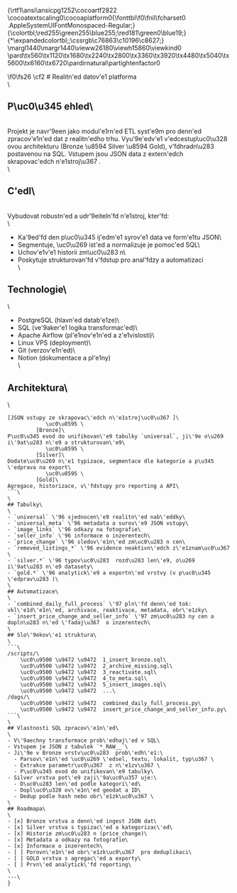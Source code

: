 {\rtf1\ansi\ansicpg1252\cocoartf2822
\cocoatextscaling0\cocoaplatform0{\fonttbl\f0\fnil\fcharset0 .AppleSystemUIFontMonospaced-Regular;}
{\colortbl;\red255\green255\blue255;\red181\green0\blue19;}
{\*\expandedcolortbl;;\cssrgb\c76863\c10196\c8627;}
\margl1440\margr1440\vieww26180\viewh15860\viewkind0
\pard\tx560\tx1120\tx1680\tx2240\tx2800\tx3360\tx3920\tx4480\tx5040\tx5600\tx6160\tx6720\pardirnatural\partightenfactor0

\f0\fs26 \cf2 # Realitn\'ed datov\'e1 platforma\
\
## P\uc0\u345 ehled\
\
Projekt je navr\'9een jako modul\'e1rn\'ed ETL syst\'e9m pro denn\'ed zpracov\'e1n\'ed dat z realitn\'edho trhu. Vyu\'9e\'edv\'e1 v\'edcestup\uc0\u328 ovou architekturu (Bronze \u8594  Silver \u8594  Gold), v\'fdhradn\u283  postavenou na SQL. Vstupem jsou JSON data z extern\'edch skrapovac\'edch n\'e1stroj\u367 .\
\
## C\'edl\
\
Vybudovat robustn\'ed a udr\'9eiteln\'fd n\'e1stroj, kter\'fd:\
\
- Ka\'9ed\'fd den p\uc0\u345 ij\'edm\'e1 syrov\'e1 data ve form\'e1tu JSON\
- Segmentuje, \uc0\u269 ist\'ed a normalizuje je pomoc\'ed SQL\
- Uchov\'e1v\'e1 historii zm\uc0\u283 n\
- Poskytuje strukturovan\'fd v\'fdstup pro anal\'fdzy a automatizaci\
\
## Technologie\
\
- PostgreSQL (hlavn\'ed datab\'e1ze)\
- SQL (ve\'9aker\'e1 logika transformac\'ed)\
- Apache Airflow (pl\'e1nov\'e1n\'ed a z\'e1vislosti)\
- Linux VPS (deployment)\
- Git (verzov\'e1n\'ed)\
- Notion (dokumentace a pl\'e1ny)\
\
## Architektura\
\
```\
[JSON vstupy ze skrapovac\'edch n\'e1stroj\uc0\u367 ]\
            \uc0\u8595 \
         [Bronze]\
P\uc0\u345 evod do unifikovan\'e9 tabulky `universal`, ji\'9e o\u269 i\'9at\u283 n\'e9 a strukturovan\'e9\
            \uc0\u8595 \
         [Silver]\
Dodate\uc0\u269 n\'e1 typizace, segmentace dle kategorie a p\u345 \'edprava na export\
            \uc0\u8595 \
         [Gold]\
Agregace, historizace, v\'fdstupy pro reporting a API\
```\
\
## Tabulky\
\
- `universal` \'96 sjednocen\'e9 realitn\'ed nab\'eddky\
- `universal_meta` \'96 metadata a surov\'e9 JSON vstupy\
- `image_links` \'96 odkazy na fotografie\
- `seller_info` \'96 informace o inzerentech\
- `price_change` \'96 sledov\'e1n\'ed zm\uc0\u283 n cen\
- `removed_listings_*` \'96 evidence neaktivn\'edch z\'e1znam\uc0\u367 \
- `silver.*` \'96 typov\uc0\u283  rozd\u283 len\'e9, o\u269 i\'9at\u283 n\'e9 datasety\
- `gold.*` \'96 analytick\'e9 a exportn\'ed vrstvy (v p\uc0\u345 \'edprav\u283 )\
\
## Automatizace\
\
- `combined_daily_full_process` \'97 pln\'fd denn\'ed tok: vkl\'e1d\'e1n\'ed, archivace, reaktivace, metadata, obr\'e1zky\
- `insert_price_change_and_seller_info` \'97 zm\uc0\u283 ny cen a dopln\u283 n\'ed \'fadaj\u367  o inzerentech\
\
## Slo\'9ekov\'e1 struktura\
\
```\
/scripts/\
    \uc0\u9500 \u9472 \u9472  1_insert_bronze.sql\
    \uc0\u9500 \u9472 \u9472  2_archive_missing.sql\
    \uc0\u9500 \u9472 \u9472  3_reactivate.sql\
    \uc0\u9500 \u9472 \u9472  4_to_meta.sql\
    \uc0\u9500 \u9472 \u9472  5_insert_images.sql\
    \uc0\u9500 \u9472 \u9472  ...\
/dags/\
    \uc0\u9500 \u9472 \u9472  combined_daily_full_process.py\
    \uc0\u9500 \u9472 \u9472  insert_price_change_and_seller_info.py\
```\
\
## Vlastnosti SQL zpracov\'e1n\'ed\
\
- V\'9aechny transformace prob\'edhaj\'ed v SQL\
- Vstupem je JSON z tabulek `*_RAW__`\
- Ji\'9e v Bronze vrstv\uc0\u283  prob\'edh\'e1:\
  - Parsov\'e1n\'ed \uc0\u269 \'edsel, textu, lokalit, typ\u367 \
  - Extrakce parametr\uc0\u367  z n\'e1zv\u367 \
  - P\uc0\u345 evod do unifikovan\'e9 tabulky\
- Silver vrstva pot\'e9 zaji\'9a\uc0\u357 uje:\
  - D\uc0\u283 len\'ed podle kategori\'ed\
  - Dopl\uc0\u328 ov\'e1n\'ed geodat a ID\
  - Dedup podle hash nebo obr\'e1zk\uc0\u367 \
\
## Roadmapa\
\
- [x] Bronze vrstva a denn\'ed ingest JSON dat\
- [x] Silver vrstva s typizac\'ed a kategorizac\'ed\
- [x] Historie zm\uc0\u283 n (price_change)\
- [x] Metadata a odkazy na fotografie\
- [x] Informace o inzerentech\
- [ ] Porovn\'e1n\'ed obr\'e1zk\uc0\u367  pro deduplikaci\
- [ ] GOLD vrstva s agregac\'ed a exporty\
- [ ] Prvn\'ed analytick\'fd reporting\
\
---\
}